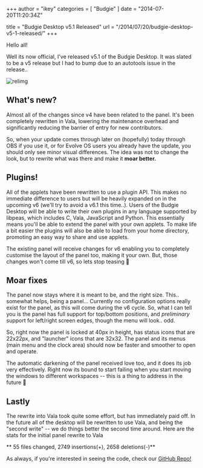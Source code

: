 +++
author = "ikey"
categories = [
"Budgie"
]
date =  "2014-07-20T11:20:34Z"

title = "Budgie Desktop v5.1 Released"
url = "/2014/07/20/budgie-desktop-v5-1-released/"
+++

Hello all!

Well its now official, I've released v5.1 of the Budgie Desktop. It was slated to be a v5 release but I had to bump due to an autotools issue in the release..<!--more-->
<!--more-->

![relimg](https://solus-project.com/release_images/menu_51.png)

## What's new?

Almost all of the changes since v4 have been related to the panel. It's been completely rewritten in Vala, lowering the maintenance overhead and significantly reducing 
the barrier of entry for new contributors.

So, when your update comes through later on (hopefully) today through OBS if you use it, or for Evolve OS users you already have the update, you should only see minor 
visual differences. The idea was not to change the look, but to rewrite what was there and make it **moar better.**

## Plugins!

All of the applets have been rewritten to use a plugin API. This makes no immediate difference to users but will be heavily expanded on in the upcoming v6 
(we'll try to avoid a v6.1 this time..). Users of the Budgie Desktop will be able to write their own plugins in any language supported by libpeas, which includes 
C, Vala, JavaScript and Python. This essentially means you'll be able to extend the panel with your own applets. To make life a bit easier the plugins will also be 
able to load from your home directory, promoting an easy way to share and use applets.

The existing panel will receive changes for v6 enabling you to completely customise the layout of the panel too, making it your own. But, those changes won't 
come till v6, so lets stop teasing 🙂

## Moar fixes

The panel now stays where it is meant to be, and the right size. This.. somewhat helps, being a panel&#8230; Currently no configuration options really exist 
for the panel, as this will come during the v6 cycle. So, what I can tell you is the panel has full support for top/bottom positions, and *preliminary* support for 
left/right screen edges, though the menu will look.. odd.

So, right now the panel is locked at 40px in height, has status icons that are 22x22px, and "launcher" icons that are 32x32. The panel and its menus
 (main menu and the clock area) should now be faster and smoother to open and operate.

The automatic darkening of the panel received love too, and it does its job very effectively. Right now its bound to start failing when you start moving the 
windows to different workspaces -- this is a thing to address in the future 🙂

## Lastly

The rewrite into Vala took quite some effort, but has immediately paid off. In the future all of the desktop will be rewritten to use Vala, and being the "second write" -- we 
do things better the second time around. Here are the stats for the initial panel rewrite to Vala

** 55 files changed, 2749 insertions(+), 2658 deletions(-)**

As always, if you're interested in seeing the code, check our [GitHub Repo!](https://github.com/solus-project/budgie-desktop/)
